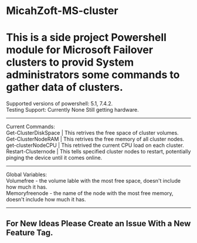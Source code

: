 # MicahZoft-MS-cluster
# This is a side project Powershell module for Microsoft Failover clusters to provid System administrators some commands to gather data of clusters.
Supported versions of powershell: 5.1, 7.4.2.  
Testing Support: Currently None Still getting hardware.  
***
Current Commands:  
Get-ClusterDiskSpace | This retrives the free space of cluster volumes.  
Get-ClusterNodeRAM   | This retrives the free memory of all cluster nodes.  
get-clusterNodeCPU   | This retrived the current CPU load on each cluster.  
Restart-Clusternode  | This tells specified cluster nodes to restart, potentially pinging the device until it comes online.  

***
Global Variables:  
Volumefree - the volume lable with the most free space, doesn't include how much it has.  
Memoryfreenode - the name of the node with the most free memory, doesn't include how much it has.  

***
## For New Ideas Please Create an Issue With a New Feature Tag.